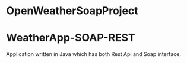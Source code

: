 # OpenWeatherSoapProject
# WeatherApp-SOAP-REST

Application written in Java  which has  both Rest Api and Soap interface.
